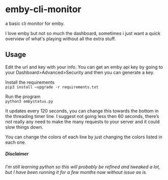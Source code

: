 # emby-cli-monitor

a basic cli monitor for emby.

I love emby but not so much the dashboard, sometimes i just want a quick overview of what's playing without all the extra stuff.

## Usage
Edit the url and key with your info. You can get an emby api key by going to your Dashboard>Advanced>Security and then you can generate a key. 

Install the requirements\
`pip3 install –upgrade -r requirements.txt`

Run the program\
`python3 embystatus.py`

It updates every 120 seconds, you can change this towards the bottom in the threading timer line. I suggest not going less then 60 seconds, there’s not really any need to make the many requests to your server and it could slow things down.

You can change the colors of each line by just changing the colors listed in each one.

##### Disclaimer
###### I’m still learning python so this will probably be refined and tweaked a lot, but I have been running it for a few months now without issue as is. 
